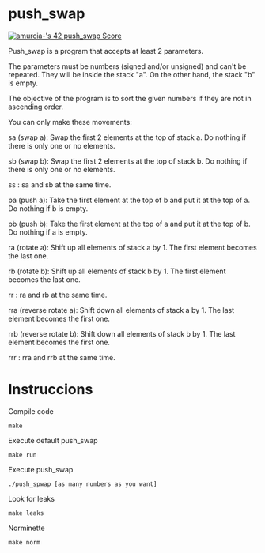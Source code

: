 # push_swap
<a href="https://github.com/JaeSeoKim/badge42"><img src="https://badge42.vercel.app/api/v2/cl56x7ufz003509jr5i8cj5cl/project/2659676" alt="amurcia-'s 42 push_swap Score" /></a>

Push_swap is a program that accepts at least 2 parameters.

The parameters must be numbers (signed and/or unsigned) and can't be repeated. They will be inside the stack "a". On the other hand, the stack "b" is empty.

The objective of the program is to sort the given numbers if they are not in ascending order.



You can only make these movements:

sa (swap a): Swap the first 2 elements at the top of stack a.
  Do nothing if there is only one or no elements.

sb (swap b): Swap the first 2 elements at the top of stack b.
  Do nothing if there is only one or no elements.

ss : sa and sb at the same time.

pa (push a): Take the first element at the top of b and put it at the top of a.
  Do nothing if b is empty.

pb (push b): Take the first element at the top of a and put it at the top of b.
  Do nothing if a is empty.

ra (rotate a): Shift up all elements of stack a by 1.
  The first element becomes the last one.

rb (rotate b): Shift up all elements of stack b by 1.
  The first element becomes the last one.

rr : ra and rb at the same time.

rra (reverse rotate a): Shift down all elements of stack a by 1.
  The last element becomes the first one.

rrb (reverse rotate b): Shift down all elements of stack b by 1.
  The last element becomes the first one.

rrr : rra and rrb at the same time.


# Instruccions
Compile code
```shell
make
```
Execute default push_swap
```shell
make run
```
Execute push_swap
```shell
./push_spwap [as many numbers as you want]
```
Look for leaks
```shell
make leaks
```
Norminette
```shell
make norm
```
